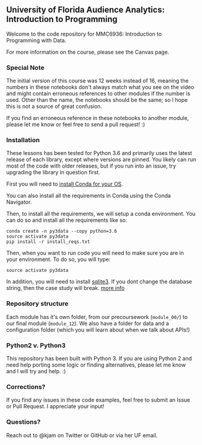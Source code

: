 ## University of Florida Audience Analytics: Introduction to Programming

Welcome to the code repository for MMC6936: Introduction to Programming with Data.

For more information on the course, please see the Canvas page.

### Special Note

The initial version of this course was 12 weeks instead of 16, meaning the numbers in these notebooks don't always match what you see on the video and might contain erroneous references to other modules if the number is used. Other than the name, the notebooks should be the same; so I hope this is not a source of great confusion.

If you find an erroneous reference in these notebooks to another module, please let me know or feel free to send a pull request! :)

### Installation

These lessons has been tested for Python 3.6 and primarily uses the latest release of each library, except where versions are pinned. You likely can run most of the code with older releases, but if you run into an issue, try upgrading the library in question first.

First you will need to [install Conda for your OS](https://conda.io/docs/installation.html).

You can also install all the requirements in Conda using the Conda Navigator.


Then, to install all the requirements, we will setup a conda environment. You can do so and install all the requirements like so:

```
conda create -n py3data --copy python=3.6
source activate py3data
pip install -r install_reqs.txt
```

Then, when you want to run code you will need to make sure you are in your environment. To do so, you will type:

```
source activate py3data
```

In addition, you will need to install [sqlite3](https://www.sqlite.org/). If you dont change the database string, then the case study will break.  [more info](https://dataset.readthedocs.io/en/latest/quickstart.html#connecting-to-a-database)

### Repository structure

Each module has it's own folder, from our precoursework (`module_00/`) to our final module (`module_12`). We also have a folder for data and a configuration folder (which you will learn about when we talk about APIs!)

### Python2 v. Python3

This repository has been built with Python 3. If you are using Python 2 and need help porting some logic or finding alternatives, please let me know and I will try and help. :)

### Corrections?

If you find any issues in these code examples, feel free to submit an Issue or Pull Request. I appreciate your input!

### Questions?

Reach out to @kjam on Twitter or GitHub or via her UF email.
